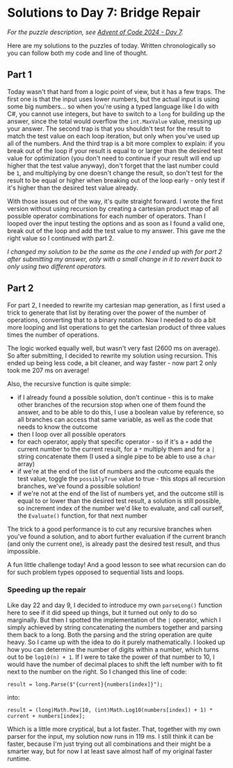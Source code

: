 # Solutions to Day 7: Bridge Repair

*For the puzzle description, see [Advent of Code 2024 - Day 7](https://adventofcode.com/2024/day/7).*

Here are my solutions to the puzzles of today. Written chronologically so you can follow both my code and line of thought.

## Part 1

Today wasn't that hard from a logic point of view, but it has a few traps. The first one is that the input uses lower numbers, but the actual input is using some big numbers... so when you're using a typed language like I do with C#, you cannot use integers, but have to switch to a `long` for building up the answer, since the total would overflow the `int.MaxValue` value, messing up your answer. The second trap is that you shouldn't test for the result to match the test value on each loop iteration, but only when you've used up all of the numbers. And the third trap is a bit more complex to explain: if you break out of the loop if your result is equal to or larger than the desired test value for optimization (you don't need to continue if your result will end up higher that the test value anyway), don't forget that the last number could be `1`, and multiplying by one doesn't change the result, so don't test for the result to be equal or higher when breaking out of the loop early - only test if it's higher than the desired test value already.

With those issues out of the way, it's quite straight forward. I wrote the first version without using recursion by creating a cartesian product map of all possible operator combinations for each number of operators. Than I looped over the input testing the options and as soon as I found a valid one, break out of the loop and add the test value to my answer. This gave me the right value so I continued with part 2.

*I changed my solution to be the same as the one I ended up with for part 2 after submitting my answer, only with a small change in it to revert back to only using two different operators.*

## Part 2

For part 2, I needed to rewrite my cartesian map generation, as I first used a trick to generate that list by iterating over the power of the number of operations, converting that to a binary notation. Now I needed to do a bit more looping and list operations to get the cartesian product of three values times the number of operations.

The logic worked equally well, but wasn't very fast (2600 ms on average). So after submitting, I decided to rewrite my solution using recursion. This ended up being less code, a bit cleaner, and way faster - now part 2 only took me 207 ms on average!

Also, the recursive function is quite simple:
- if I already found a possible solution, don't continue - this is to make other branches of the recursion stop when one of them found the answer, and to be able to do this, I use a boolean value by reference, so all branches can access that same variable, as well as the code that needs to know the outcome
- then I loop over all possible operators
- for each operator, apply that specific operator - so if it's a `+` add the current number to the current result, for a `*` multiply them and for a `|` string concatenate them (I used a single pipe to be able to use a `char` array)
- if we're at the end of the list of numbers and the outcome equals the test value, toggle the `possiblyTrue` value to true - this stops all recursion branches, we've found a possible solution!
- if we're not at the end of the list of numbers yet, and the outcome still is equal to or lower than the desired test result, a solution is still possible, so increment index of the number we'd like to evaluate, and call ourself, the `Evaluate()` function, for that next number

The trick to a good performance is to cut any recursive branches when you've found a solution, and to abort further evaluation if the current branch (and only the current one), is already past the desired test result, and thus impossible.

A fun little challenge today! And a good lesson to see what recursion can do for such problem types opposed to sequential lists and loops.

### Speeding up the repair
Like day 22 and day 9, I decided to introduce my own `parseLong()` function here to see if it did speed up things, but it turned out only to do so marginally. But then I spotted the implementation of the `|` operator, which I simply achieved by string concatenating the numbers together and parsing them back to a long. Both the parsing and the string operation are quite heavy. So I came up with the idea to do it purely mathematically. I looked up how you can determine the number of digits within a number, which turns out to be `log10(n) + 1`. If I were to take the power of that number to 10, I would have the number of decimal places to shift the left number with to fit next to the number on the right. So I changed this line of code:
```
result = long.Parse($"{current}{numbers[index]}");
```
into:
```
result = (long)Math.Pow(10, (int)Math.Log10(numbers[index]) + 1) * current + numbers[index];
```
Which is a little more cryptical, but a lot faster. That, together with my own parser for the input, my solution now runs in 119 ms. I still think it can be faster, because I'm just trying out all combinations and their might be a smarter way, but for now I at least save almost half of my original faster runtime.
